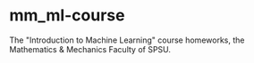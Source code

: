 # mm_ml-course

The "Introduction to Machine Learning" course homeworks, the Mathematics & Mechanics Faculty of SPSU.
